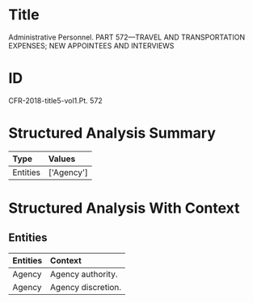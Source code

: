 # Title

 Administrative Personnel. PART 572—TRAVEL AND TRANSPORTATION EXPENSES; NEW APPOINTEES AND INTERVIEWS


# ID

 CFR-2018-title5-vol1.Pt. 572


# Structured Analysis Summary

| Type     | Values     |
|:---------|:-----------|
| Entities | ['Agency'] |


# Structured Analysis With Context

 


## Entities

| Entities   | Context             |
|:-----------|:--------------------|
| Agency     | Agency  authority.  |
| Agency     | Agency  discretion. |


